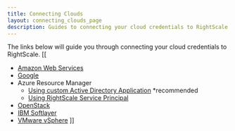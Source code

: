 ```yaml
---
title: Connecting Clouds
layout: connecting_clouds_page
description: Guides to connecting your cloud credentials to RightScale.
---
```


The links below will guide you through connecting your cloud credentials to RightScale.
[[
* [Amazon Web Services](/clouds/aws/aws_quick_start.html#add-aws)
* [Google](/clouds/google/getting_started/google_connect_gce_to_rightscale.html)
* Azure Resource Manager
  * [Using custom Active Directory Application](/clouds/azure_resource_manager/getting_started/register_using_ad_application.html) *recommended
  * [Using RightScale Service Principal](/clouds/azure_resource_manager/getting_started/register.html)
* [OpenStack](/clouds/openstack/openstack_setup_guide.html)
* [IBM Softlayer](/clouds/softlayer/softlayer_quick_start_guide.html)
* [VMware vSphere](/rcav/v3.0/rcav_installation_guide.html)
]]